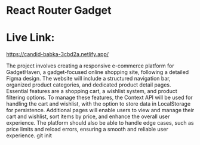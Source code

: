 # React Router Gadget

# Live Link:

https://candid-babka-3cbd2a.netlify.app/

The project involves creating a responsive e-commerce platform for GadgetHaven, a gadget-focused online shopping site, following a detailed Figma design. The website will include a structured navigation bar, organized product categories, and dedicated product detail pages. Essential features are a shopping cart, a wishlist system, and product filtering options. To manage these features, the Context API will be used for handling the cart and wishlist, with the option to store data in LocalStorage for persistence. Additional pages will enable users to view and manage their cart and wishlist, sort items by price, and enhance the overall user experience. The platform should also be able to handle edge cases, such as price limits and reload errors, ensuring a smooth and reliable user experience.
git init
